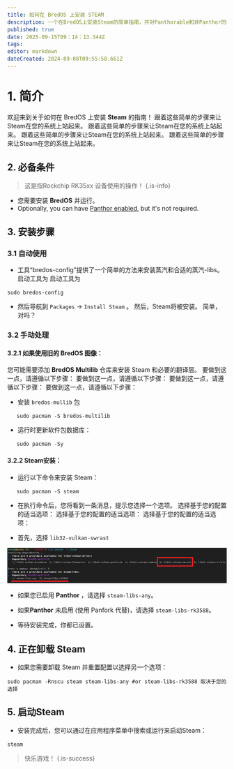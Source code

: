 ```yaml
---
title: 如何在 BredOS 上安装 STEAM
description: 一个在BredOS上安装Steam的简单指南，并对Panthorable和非Panthor的配置进行分步说明。
published: true
date: 2025-09-15T09：14：13.344Z
tags:
editor: markdown
dateCreated: 2024-09-08T09:55:58.661Z
---
```


# 1. 简介

欢迎来到关于如何在 BredOS 上安装 **Steam** 的指南！ 跟着这些简单的步骤来让Steam在您的系统上站起来。 跟着这些简单的步骤来让Steam在您的系统上站起来。 跟着这些简单的步骤来让Steam在您的系统上站起来。 跟着这些简单的步骤来让Steam在您的系统上站起来。

## 2. 必备条件

> 这是指Rockchip RK35xx 设备使用的操作！
> {.is-info}

- 您需要安装 **BredOS** 并运行。
- Optionally, you can have [Panthor enabled](/how-to/how-to-setup-panthor), but it's not required.

## 3. 安装步骤

### 3.1 自动使用

- 工具“bredos-config”提供了一个简单的方法来安装蒸汽和合适的蒸汽-libs。 启动工具为 启动工具为

```
sudo bredos-config
```

- 然后导航到 `Packages` -> `Install Steam` 。 然后，Steam将被安装。 简单，对吗？

### 3.2 手动处理

#### 3.2.1 如果使用旧的 BredOS 图像：

您可能需要添加 **BredOS Multilib** 仓库来安装 Steam 和必要的翻译层。 要做到这一点，请遵循以下步骤： 要做到这一点，请遵循以下步骤： 要做到这一点，请遵循以下步骤： 要做到这一点，请遵循以下步骤：

- 安装 `bredos-mullib` 包

```
   sudo pacman -S bredos-multilib
```

- 运行时更新软件包数据库：

```
   sudo pacman -Sy
```

#### 3.2.2 Steam安装：

- 运行以下命令来安装 Steam：

```
   sudo pacman -S steam
```

- 在执行命令后，您将看到一条消息，提示您选择一个选项。 选择基于您的配置的适当选项： 选择基于您的配置的适当选项： 选择基于您的配置的适当选项：

- 首先，选择 `lib32-vulkan-swrast`

![steam_libs_selection.png](/steam_libs_selection.png)

- 如果您已启用 **Panthor** ，请选择 `steam-libs-any`。

- 如果**Panthor** 未启用 (使用 Panfork 代替)，请选择 `steam-libs-rk3588`。

- 等待安装完成，你都已设置。

## 4. 正在卸载 Steam

- 如果您需要卸载 Steam 并重置配置以选择另一个选项：

```
sudo pacman -Rnscu steam steam-libs-any #or steam-libs-rk3588 取决于您的选择
```

## 5. 启动Steam

- 安装完成后，您可以通过在应用程序菜单中搜索或运行来启动Steam：

```
steam
```

> 快乐游戏！
> {.is-success}

